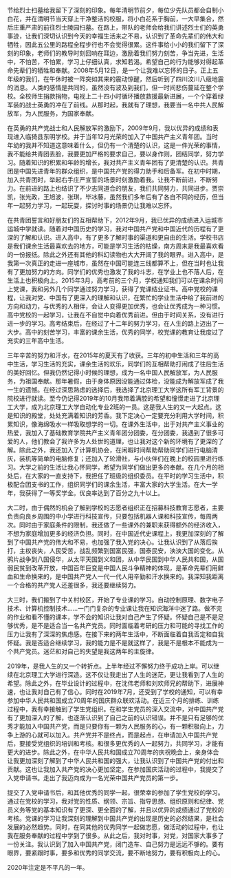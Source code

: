 节给烈士扫墓给我留下了深刻的印象。每年清明节前夕，每位少先队员都会自制小白花，并在清明节当天穿上干净整洁的校服，将小白花系于胸前，一大早集合，然后庄重严肃的前往烈士陵园扫墓。在路上，带队的老师会给我们讲述烈士们的英勇事迹，让我们深切认识到今天的幸福生活来之不易，认识到了革命先辈们的伟大和牺牲，因此五公里的路程全程步行也不会觉得很累。这件事给小小的我们留下了深刻的印象，老师们的教导时刻回响在耳边，激励着我们努力刻苦，争当先进，生活中，不怕苦，不怕累，学习上仔细认真，求知若渴。希望自己的行为能够对得起革命先辈们的牺牲和奉献。2008年5月12日，是一个让我难以忘怀的日子。正上五年级的我们，在午休时被一阵突如其来的震动惊醒，然后听到了四川汶川八级地震的消息。人类的感情是共同的，虽然没有波及到我们，但一时间悲伤蔓延在整个学校。全校师生捐款捐物，电视上二十四小时循环播放救援最新进展，一个个穿着绿军装的战士英勇的冲在了前线。从那时起，我就有了理想，我要当一名中共人民解放军，为人民服务，为国家奉献。

在英勇的共产党战士和人民解放军的激励下，2009年9月，我以优异的成绩和表现进入临猗县东明学校。并于当年12月光荣的加入了中国共产主义青年团。当时年幼的我并不知道这意味着什么，但仍有一个清楚的认识，这是一件光荣的事情，我不能给共青团丢脸，我要更加严格的要求自己，要以身作则，团结同学，努力学习。随着知识的积累和年龄的增长，我对共产主义青年团有了更清楚的认识。共青团是中国先进青年的群众组织，是中国共产党的得力助手和后备军。在初中时期，加入共青团时，举起右手庄严宣誓的场景时刻激励着我。让我不断前进，不断努力。在前进的路上也结识了不少志同道合的朋友，我们共同努力，共同进步。贾崇凯，张光政，王旭波，张琪，毕冰藤，虽然我们多年后有了各自不同的经历，但当年一起努力学习，一起玩耍，探讨时事的场景仍让我难以忘怀。

在共青团誓言和好朋友们的互相帮助下，2012年9月，我已优异的成绩进入运城市运城中学就读。随着对中国历史的学习，我对中国共产党和中国近代的历程有了更深的了解和认识。进入高中，有了更多了解时事的渠道和更自由的生活。学校书店是我们课余生活最喜欢去的地方，可能是学习生活的枯燥，南方周末是我最喜欢看的一份报纸。除此之外还有其他的科幻读物也大大开阔了我的眼界。进入高中，是我第一次真正的走进一座城市，虽然在中国可能连三线都算不上，但在当时也让我有了更加努力的方向。同学们的优秀也激发了我的斗志，在学业上也不落人后，在生活上也积极向上。2015年3月，高考前的三个月，学校通知我们可以在课余时间上党课，我和另外几个同学通过努力学习，获得了党课结业证书。高中党校的课程，让我对党、中国有了更深入的理解和认识，在繁忙的学业生活中给了我前进的方向和动力，与优秀的人相伴，会让人变得更加优秀，也会让优秀成为一种习惯。高中党校的一起学习，让我在不自觉中向着优秀前进。但由于时间关系，没有进行进一步的学习。高考结束后，在经过了十二年的努力学习，在人生的路上迈出了一大步。高中的刻苦学习，丰富的课余生活，优秀的同学，校党课的教育让我度过了充实的三年高中生活。

三年辛苦的努力和汗水，在2015年的夏天有了收获。三年的初中生活和三年的高中生活，学习生活的充实，课余生活的欢乐，同学们的互相帮助打闹成了往后生活的美好回忆。但我仍然记得小时候的理想，成为一名中国人民解放军，为人民服务，为祖国奉献。那年暑假，由于身体原因没能通过体检，没能成为解放军成了我一生的遗憾。在经过深思熟虑的选择后，我选择了北京理工大学这所有军工背景的院校进行就读。至今仍记得2019年的10月我带着满腔的希望和憧憬走进了北京理工大学，成为北京理工大学自动化专业2班的一员。这是我人生的又一大起点。这是知识的殿堂，处处充满着知识的芳香。我下定决心一定要充分利用大学时间，积累知识，像海绵吸水一样吸取想学的一切。在课外生活中，出于对共产主义事业的热爱，我加入了基础教育学院共产主义青年团分团委，在分团委，我遇到了很多可爱的人，他们教会了我许多为人处世的道理，也让我对这个新的环境有了更深的了解。除此之外，我还加入了计算机协会，在闲暇时间帮助帮助同学们进行电脑清灰，装机等简单的电脑修复；还加入了轮滑社，与小伙伴们在晚上的校园里进行练习。大学之前的生活让我心怀同学，希望为同学们做出更多的奉献。在几个月的相处后，在大家的一直支持下，我担任了班级的组织委员。在平时的学习生活中，积极配合团支书的工作，组织同学们的课余生活，丰富大家的大学生活。在大一学年，我获得了一等奖学金。优良率达到了百分之九十以上。

大二时，由于偶然的机会了解到学校的志愿者组织正在招募科技教育志愿者，主要负责向良乡周围的中小学进行科技宣传，只要包括机器人课和科技宣传，每周两次。同时由于家庭条件的限制，我还做了一些课外的兼职来获得额外的经济收入，不想为家庭增加更多的经济负担。同时，在中国近代史课程上，我更加深刻的了解到了中国共产党的伟大和不易，也加强了我入党的决心。让我认识到了从落后挨打，主权丧失，人民受苦，战乱频繁到国富民强，国泰民安，泱泱大国的变化。从鸦片战争到八国侵华，从太平天国到义和团，从中华民国到中华人民共和国，从国弱民贫到改革开放，中国百年巨变是中国人民斗争精神的体现，是革命先辈们用鲜血和生命换来的，是中国共产党人一代一代人用辛勤和汗水换来的。我深知我距离一个合格的共产党人还差很多，我还要继续努力。

大三时，我们搬到了中关村校区，开始了专业课的学习。自动控制原理、数字电子技术、计算机控制技术……一门门复杂的专业课让我在知识海洋中迷了路。做不完的作业和看不懂的课本，学不会的知识让我对自己产生了怀疑。怀疑自己是不是足够优秀，是不是适合当一名共产党员。同时面临着考研的压力和可能的寻找工作的压力让我有了深深的焦虑感。在接下来的两年生活中，不断面临着自我否定和自我怀疑。我是否适合继续学习，我的能力是不是就这样了，我是不是根本不能成为一个共产党员。迷茫和对自己的失望是我这两年的主旋律。

2019年，是我人生的又一个转折点。上半年经过不懈努力终于成功上岸。可以继续在北京理工大学进行深造。这不仅让我走出了人生的迷茫，更让我看到了人生的希望。除此之外，在毕业设计的过程中，在沈伟老师和刘欢师兄的帮助下，进展神速，也让我对自己有了信心。同时在2019年7月，还受到了学校的通知，可以有幸参加中华人民共和国成立70周年的国庆群众联欢活动。在近三个月的排练、训练过程中，我有幸接触到了学生党组织。在和学生党员的深入交流中，对中国共产党有了更加深入的了解，也逐渐认识到了自己之前的认识错误。并不是只有足够的优秀才能加入中国共产党，而是只要你有一颗为人民服务的心，有一颗积极向上，力争上游的心就可以加入。共产党并不是终点，而是起点，在申请加入中国共产党后，要接受党组织的培训和考核。和很多更优秀的人一起努力，共同学习，才能有更大的进步。除此之外，在中华人民共和国成立70周年的庆祝晚会上，亲身体会让我更加深刻了解到了中华人民共和国的强大，让我认识到了中国共产党的付出和贡献。这也让我加入共产党的决心更加坚定。在参加国庆活动的过程中，我提交了入党申请书。走出了我迈向成为一名光荣中国共产党员的第一步。

提交了入党申请书后，和其他优秀的同学一起，很荣幸的参加了学生党校的学习。通过在党校的学习，我对党的性质、纲领、宗旨、指导思想、组织原则和纪律、党员义务等党的基本知识有了更深、更全面的了解，并且以优异的成绩通过了党校的考核。党课的学习让我深刻的理解到中国共产党的出现是历史的必然结果，是社会发展的必然趋势。同时，在同其他的优秀同学一起做志愿，做活动的过程中，也让我在服务奉献的过程中学到了很多。从此之后，我对时事，对党，对国家大事多了一份关注。我认识到了加入中国共产党，闭门造车、自己努力是远远不够的。要有眼界，要紧跟时事，要多和优秀的同学交流，要不断地努力，要有积极向上的心。

2020年注定是不平凡的一年。

